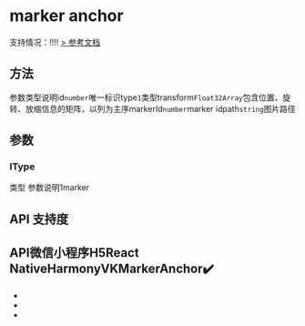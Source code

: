 # marker anchor
支持情况：!!!!
[> 参考文档
](https://developers.weixin.qq.com/miniprogram/dev/api/ai/visionkit/VKMarkerAnchor.html)
## 方法[​](VKMarkerAnchor.html#方法)
参数类型说明id`number`唯一标识type`1`类型transform`Float32Array`包含位置、旋转、放缩信息的矩阵，以列为主序markerId`number`marker idpath`string`图片路径
## 参数[​](VKMarkerAnchor.html#参数)
### IType[​](VKMarkerAnchor.html#itype)
类型
参数说明1marker
## API 支持度[​](VKMarkerAnchor.html#api-支持度)
API微信小程序H5React NativeHarmonyVKMarkerAnchor✔️
- 
- 

- 

-
